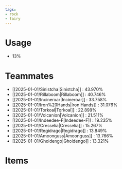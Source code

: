 ```yaml
---
tags:
- rock
- fairy
---
```

# Usage
- 13%
# Teammates
- [[2025-01-01/Sinistcha|Sinistcha]] : 43.970%
- [[2025-01-01/Rillaboom|Rillaboom]] : 40.746%
- [[2025-01-01/Incineroar|Incineroar]] : 33.758%
- [[2025-01-01/Iron%20Hands|Iron Hands]] : 31.076%
- [[2025-01-01/Torkoal|Torkoal]] : 22.898%
- [[2025-01-01/Volcanion|Volcanion]] : 21.511%
- [[2025-01-01/Indeedee-F|Indeedee-F]] : 19.235%
- [[2025-01-01/Cresselia|Cresselia]] : 15.267%
- [[2025-01-01/Regidrago|Regidrago]] : 13.849%
- [[2025-01-01/Amoonguss|Amoonguss]] : 13.766%
- [[2025-01-01/Gholdengo|Gholdengo]] : 13.321%
# Items